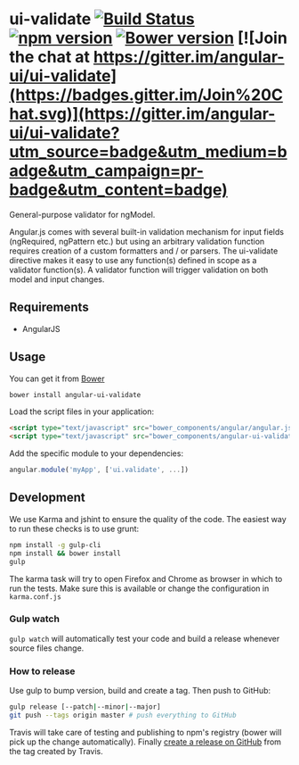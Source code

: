 # ui-validate [![Build Status](https://travis-ci.org/angular-ui/ui-validate.svg?branch=master)](https://travis-ci.org/angular-ui/ui-validate) [![npm version](https://badge.fury.io/js/angular-ui-validate.svg)](http://badge.fury.io/js/angular-ui-validate) [![Bower version](https://badge.fury.io/bo/angular-ui-validate.svg)](http://badge.fury.io/bo/angular-ui-validate) [![Join the chat at https://gitter.im/angular-ui/ui-validate](https://badges.gitter.im/Join%20Chat.svg)](https://gitter.im/angular-ui/ui-validate?utm_source=badge&utm_medium=badge&utm_campaign=pr-badge&utm_content=badge)

General-purpose validator for ngModel.

Angular.js comes with several built-in validation mechanism for input fields (ngRequired, ngPattern etc.) but using
an arbitrary validation function requires creation of a custom formatters and / or parsers.
The ui-validate directive makes it easy to use any function(s) defined in scope as a validator function(s).
A validator function will trigger validation on both model and input changes.

## Requirements

- AngularJS

## Usage


You can get it from [Bower](http://bower.io/)

```sh
bower install angular-ui-validate
```

Load the script files in your application:

```html
<script type="text/javascript" src="bower_components/angular/angular.js"></script>
<script type="text/javascript" src="bower_components/angular-ui-validate/dist/validate.js"></script>
```

Add the specific module to your dependencies:

```javascript
angular.module('myApp', ['ui.validate', ...])
```

## Development

We use Karma and jshint to ensure the quality of the code.  The easiest way to run these checks is to use grunt:

```sh
npm install -g gulp-cli
npm install && bower install
gulp
```

The karma task will try to open Firefox and Chrome as browser in which to run the tests.  Make sure this is available or change the configuration in `karma.conf.js`


### Gulp watch

`gulp watch` will automatically test your code and build a release whenever source files change.

### How to release

Use gulp to bump version, build and create a tag. Then push to GitHub:

````sh
gulp release [--patch|--minor|--major]
git push --tags origin master # push everything to GitHub
````

Travis will take care of testing and publishing to npm's registry (bower will pick up the change automatically). Finally [create a release on GitHub](https://github.com/angular-ui/ui-validate/releases/new) from the tag created by Travis.
